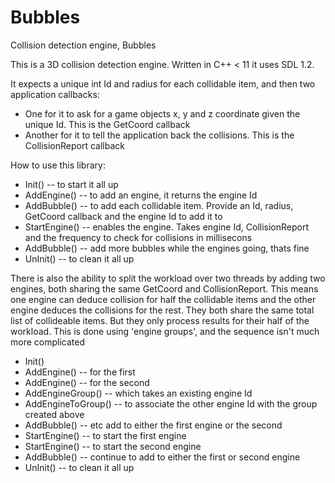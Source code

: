 Bubbles
=======

Collision detection engine, Bubbles

This is a 3D collision detection engine. Written in C++ < 11 it uses SDL 1.2.

It expects a unique int Id and radius for each collidable item, and then two application callbacks: 
- One for it to ask for a game objects x, y and z coordinate given the unique Id. This is the GetCoord callback
- Another for it to tell the application back the collisions. This is the CollisionReport callback

How to use this library:
- Init()
-- to start it all up
- AddEngine()
-- to add an engine, it returns the engine Id
- AddBubble() 
-- to add each collidable item. Provide an Id, radius, GetCoord callback and the engine Id to add it to
- StartEngine() 
-- enables the engine. Takes engine Id, CollisionReport and the frequency to check for collisions in millisecons
- AddBubble() 
-- add more bubbles while the engines going, thats fine
- UnInit() 
-- to clean it all up

There is also the ability to split the workload over two threads by adding two engines, both sharing the same 
GetCoord and CollisionReport. This means one engine can deduce collision for half the collidable items 
and the other engine deduces the collisions for the rest. They both share the same total list of collideable
items. But they only process results for their half of the workload. This is done using 'engine groups', and the sequence isn't much more complicated

- Init()
- AddEngine() 
-- for the first
- AddEngine() 
-- for the second
- AddEngineGroup() 
-- which takes an existing engine Id
- AddEngineToGroup() 
-- to associate the other engine Id with the group created above
- AddBubble() 
-- etc add to either the first engine or the second
- StartEngine()
-- to start the first engine
- StartEngine()
-- to start the second engine
- AddBubble() 
-- continue to add to either the first or second engine
- UnInit() 
-- to clean it all up
